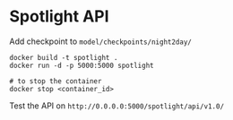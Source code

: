 # Spotlight API

Add checkpoint to `model/checkpoints/night2day/`

```
docker build -t spotlight .
docker run -d -p 5000:5000 spotlight

# to stop the container
docker stop <container_id>
```

Test the API on `http://0.0.0.0:5000/spotlight/api/v1.0/`

